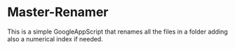 # Master-Renamer
This is a simple GoogleAppScript that renames all the files in a folder adding also a numerical index if needed.
